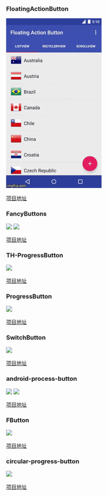 ### FloatingActionButton ###

![](https://github.com/makovkastar/FloatingActionButton/raw/master/art/demo.gif)

[项目地址](https://github.com/makovkastar/FloatingActionButton)

### FancyButtons ###

![](https://github.com/medyo/fancybuttons/blob/master/screenshots/fancy2.png)
![](https://camo.githubusercontent.com/8c5800ef180f69d302237132906737bf71a52caf/68747470733a2f2f7261772e6769746875622e636f6d2f6d6564796f2f66616e6379627574746f6e732f6d61737465722f73637265656e73686f74732f66616e63792e706e67)

[项目地址](https://github.com/medyo/fancybuttons)

### TH-ProgressButton ###

![](https://camo.githubusercontent.com/668e6e5ee84b861907083899c99657a61abe6414/68747470733a2f2f7261772e6769746875622e636f6d2f56797368616b682d4b2f54482d50726f6772657373427574746f6e2f6d61737465722f50726f6772657373427574746f6e2e676966)

[项目地址](https://github.com/torryharris/TH-ProgressButton)

### ProgressButton ###

![](https://camo.githubusercontent.com/6343e76acceac9219a358f8e6fd20edd63880fab/68747470733a2f2f646576656c6f7065722e616e64726f69642e636f6d2f64657369676e2f6d656469612f70726f67726573735f61637469766974795f637573746f6d2e706e67)

[项目地址](https://github.com/f2prateek/progressbutton)

### SwitchButton ###

![](https://github.com/xiaopansky/SwitchButton/raw/master/docs/sample.png)

[项目地址](https://github.com/xiaopansky/SwitchButton)

### android-process-button ###

![](https://github.com/dmytrodanylyk/android-process-button/raw/master/screenshots/sample1_small1.gif) ![](https://github.com/dmytrodanylyk/android-process-button/raw/master/screenshots/sample1_small2.gif)

[项目地址](https://github.com/dmytrodanylyk/android-process-button)

### FButton ###

![](https://raw.githubusercontent.com/hoang8f/android-flat-button/master/screenshot/screenshot.gif)

[项目地址](https://github.com/hoang8f/android-flat-button)

### circular-progress-button ###

![](https://github.com/dmytrodanylyk/circular-progress-button/raw/master/screenshots/intro.gif)

[项目地址](https://github.com/dmytrodanylyk/circular-progress-button)